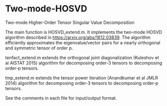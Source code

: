 # Two-mode-HOSVD
Two-mode Higher-Order Tensor Singular Value Decomposition 

The main function is HOSVD_extend.m. It implements the two-mode HOSVD algorithm described in https://arxiv.org/abs/1612.03839. 
The algorithm efficiently approximates the eigenvalue/vector pairs for a nearly orthogonal and symmetric tensor of order p. 

tenfact_extend.m extends the orthogonal joint diagonalization (Kuleshov et al AISTAT 2015) algorithm for decomposing order-3 tensors to decomposing order-p tensors. 

tmp_extend.m extends the tensor power iteration (Anandkumar et al JMLR 2014) algorithm for decomposing order-3 tensors to decomposing order-p tensors. 

See the comments in each file for input/output format. 

